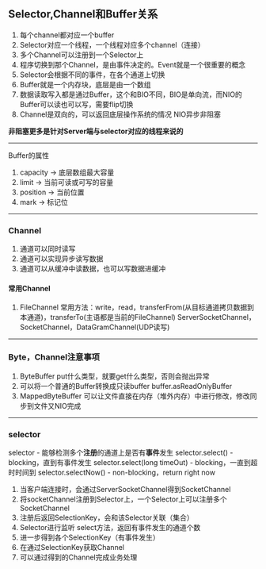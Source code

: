 ## Selector,Channel和Buffer关系
1. 每个channel都对应一个buffer
2. Selector对应一个线程，一个线程对应多个channel（连接）
3. 多个Channel可以注册到一个Selector上
4. 程序切换到那个Channel，是由事件决定的。Event就是一个很重要的概念
5. Selector会根据不同的事件，在各个通道上切换
6. Buffer就是一个内存块，底层是由一个数组
7. 数据读取写入都是通过Buffer，这个和BIO不同，BIO是单向流，而NIO的Buffer可以读也可以写，需要flip切换
8. Channel是双向的，可以返回底层操作系统的情况
NIO异步非阻塞

**非阻塞更多是针对Server端与selector对应的线程来说的** 

---
Buffer的属性
1. capacity -> 底层数组最大容量
2. limit -> 当前可读或可写的容量
3. position -> 当前位置
4. mark -> 标记位
---
### Channel
1. 通道可以同时读写
2. 通道可以实现异步读写数据
3. 通道可以从缓冲中读数据，也可以写数据进缓冲
#### 常用Channel
1. FileChannel
常用方法：write，read，transferFrom(从目标通道拷贝数据到本通道)，transferTo(主语都是当前的FileChannel)
ServerSocketChannel，SocketChannel，DataGramChannel(UDP读写)
---
### Byte，Channel注意事项
1. ByteBuffer put什么类型，就要get什么类型，否则会抛出异常
2. 可以将一个普通的Buffer转换成只读buffer buffer.asReadOnlyBuffer
3. MappedByteBuffer 可以让文件直接在内存（堆外内存）中进行修改，修改同步到文件又NIO完成
---
### selector
selector - 能够检测多个**注册**的通道上是否有**事件**发生
selector.select() - blocking，直到有事件发生
selector.select(long timeOut) - blocking，一直到超时时间到
selector.selectNow() - non-blocking，return right now

1. 当客户端连接时，会通过ServerSocketChannel得到SocketChannel
2. 将socketChannel注册到Selector上，一个Selector上可以注册多个SocketChannel
3. 注册后返回SelectionKey，会和该Selector关联（集合）
4. Selector进行监听 select方法，返回有事件发生的通道个数
5. 进一步得到各个SelectionKey（有事件发生）
6. 在通过SelectionKey获取Channel
7. 可以通过得到的Channel完成业务处理